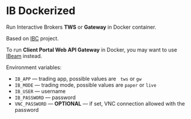 # IB Dockerized

Run Interactive Brokers **TWS** or **Gateway** in Docker container.

Based on [IBC](https://github.com/IbcAlpha/IBC) project.

To run **Client Portal Web API Gateway** in Docker, you may want to use [IBeam](https://github.com/Voyz/ibeam) instead.

Environment variables:
- `IB_APP` — trading app, possible values are   `tws` or `gw`
- `IB_MODE` — trading mode, possible values are `paper` or `live`
- `IB_USER` — username
- `IB_PASSWORD` — password
- `VNC_PASSWORD` — **OPTIONAL** — if set, VNC connection allowed with the password
